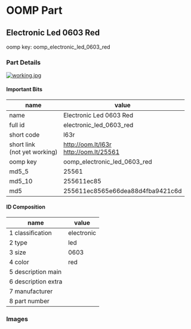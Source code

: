# OOMP Part  
## Electronic Led 0603 Red  
  
oomp key: oomp_electronic_led_0603_red  
  
### Part Details  
  
[![working.jpg](working_600.jpg)](working.jpg)  
  
#### Important Bits  
| name | value | 
| --- | --- | 
| name | Electronic Led 0603 Red | 
| full id | electronic_led_0603_red | 
| short code | l63r | 
| short link<br>(not yet working) | http://oom.lt/l63r<br>http://oom.lt/25561 | 
| oomp key | oomp_electronic_led_0603_red | 
| md5_5 | 25561 | 
| md5_10 | 255611ec85 | 
| md5 | 255611ec8565e66dea88d4fba9421c6d | 
#### ID Composition  
| name | value | 
| --- | --- | 
| 1 classification | electronic | 
| 2 type | led | 
| 3 size | 0603 | 
| 4 color | red | 
| 5 description main |  | 
| 6 description extra |  | 
| 7 manufacturer |  | 
| 8 part number |  | 
### Images  
